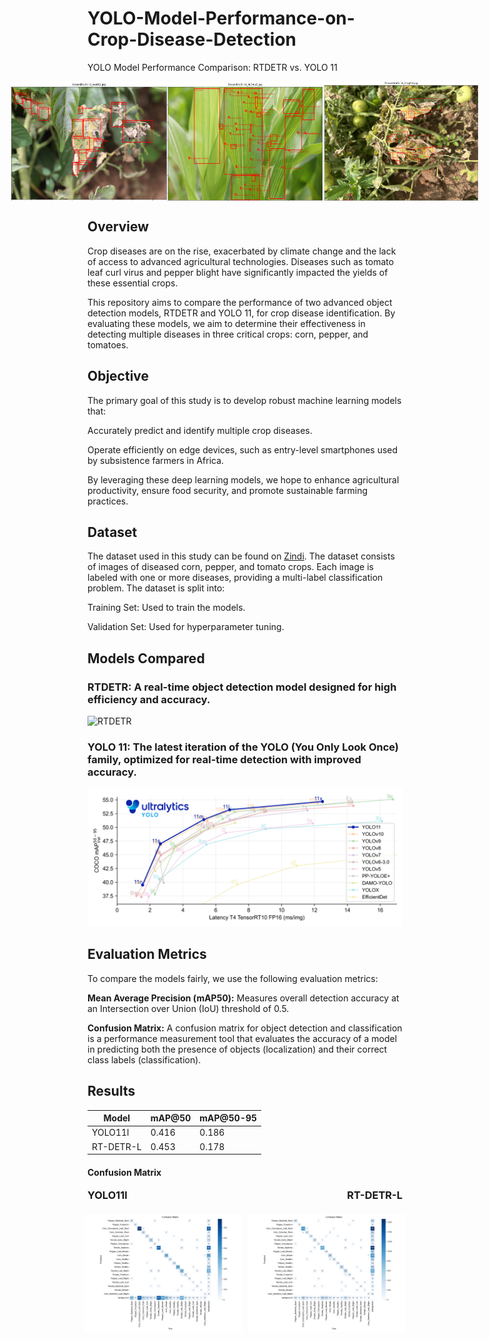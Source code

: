 # YOLO-Model-Performance-on-Crop-Disease-Detection
YOLO Model Performance Comparison: RTDETR vs. YOLO 11


<div style="display:flex; text-align:center; justify-content:center;"> 
    <img src="assets/introduction_image.png" alt="introduction_image" width="250">
    <img src="assets/introduction_image_2.png" alt="introduction_image" width="250">
    <img src="assets/introduction_image_3.png" alt="introduction_image" width="250">
</div>




## Overview

Crop diseases are on the rise, exacerbated by climate change and the lack of access to advanced agricultural technologies. Diseases such as tomato leaf curl virus and pepper blight have significantly impacted the yields of these essential crops.

This repository aims to compare the performance of two advanced object detection models, RTDETR and YOLO 11, for crop disease identification. By evaluating these models, we aim to determine their effectiveness in detecting multiple diseases in three critical crops: corn, pepper, and tomatoes.

## Objective

The primary goal of this study is to develop robust machine learning models that:

Accurately predict and identify multiple crop diseases.

Operate efficiently on edge devices, such as entry-level smartphones used by subsistence farmers in Africa.

By leveraging these deep learning models, we hope to enhance agricultural productivity, ensure food security, and promote sustainable farming practices.

## Dataset

The dataset used in this study can be found on [Zindi](https://zindi.africa/competitions/ghana-crop-disease-detection-challenge/data). The dataset consists of images of diseased corn, pepper, and tomato crops. Each image is labeled with one or more diseases, providing a multi-label classification problem. The dataset is split into:

Training Set: Used to train the models.

Validation Set: Used for hyperparameter tuning.

## Models Compared

### RTDETR: A real-time object detection model designed for high efficiency and accuracy.

![RTDETR](assets/baidu-rtdetr-model-overview.avif)

### YOLO 11: The latest iteration of the YOLO (You Only Look Once) family, optimized for real-time detection with improved accuracy.

![YOLO11](assets/performance-comparison.png)

## Evaluation Metrics

To compare the models fairly, we use the following evaluation metrics:

__Mean Average Precision (mAP50):__ Measures overall detection accuracy at an Intersection over Union (IoU) threshold of 0.5.

__Confusion Matrix:__ A confusion matrix for object detection and classification is a performance measurement tool that evaluates the accuracy of a model in predicting both the presence of objects (localization) and their correct class labels (classification).

## Results
| Model   | mAP@50 | mAP@50-95 |
|---------|--------|----------|
| YOLO11l | 0.416  | 0.186     |
| RT-DETR-L  | 0.453    | 0.178     |

<h4>Confusion Matrix</h4>
<div style="text-align:center;"> 
    <div style="display: flex; justify-content: space-between; margin-bottom: 20px;">
        <h3 style="margin: 0;">YOLO11l</h3>
        <h3 style="margin: 0;">RT-DETR-L</h3>
    </div>
    <div style="display: flex; justify-content: center; gap: 10px;">
        <img src="assets/yolo_confusion_matrix.png" alt="YOLO Confusion Matrix" style="max-width: 50%; height: 50%;">
        <img src="assets/rtdetr_confusion_matrix.png" alt="RT-DETR Confusion Matrix" style="max-width: 50%; height: 50%;">
    </div>
</div>

